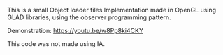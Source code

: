 This is a small Object loader files Implementation made in OpenGL using GLAD libraries,  using the observer programming pattern.

Demonstration: https://youtu.be/w8Pp8ki4CKY

This code was not made using IA.
